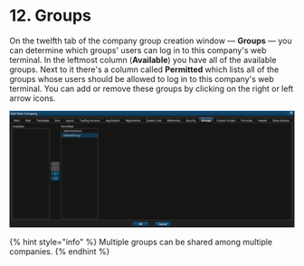 # 12. Groups

On the twelfth tab of the company group creation window — **Groups** — you can determine  which groups' users can log in to this company's web terminal. In the leftmost column \(**Available**\) you have all of the available groups. Next to it there's a column called **Permitted** which lists all of the groups whose users should be allowed to log in to this company's web terminal. You can add or remove these groups by clicking on the right or left arrow icons. 

![](../../.gitbook/assets/screenshot-2019-01-23-at-19.32.17.png)

{% hint style="info" %}
Multiple groups can be shared among multiple companies. 
{% endhint %}

